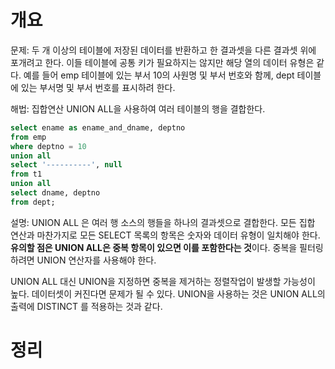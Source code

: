 <!-- Date: 2025-01-19 -->
<!-- Update Date: 2025-01-19 -->
<!-- File ID: 394237d6-2eb0-4fd5-ae03-3ea09c9203cb -->
<!-- Author: Seoyeon Jang -->

# 개요
문제: 두 개 이상의 테이블에 저장된 데이터를 반환하고 한 결과셋을 다른 결과셋 위에 포개려고 한다. 이들 테이블에 공통 키가 필요하지는 않지만 해당 열의 데이터 유형은 같다. 예를 들어 emp 테이블에 있는 부서 10의 사원명 및 부서 번호와 함께, dept 테이블에 있는 부서명 및 부서 번호를 표시하려 한다.

해법: 집합연산 UNION ALL을 사용하여 여러 테이블의 행을 결합한다.

```sql
select ename as ename_and_dname, deptno
from emp
where deptno = 10
union all
select '----------', null
from t1
union all
select dname, deptno
from dept;
```

설명: UNION ALL 은 여러 행 소스의 행들을 하나의 결과셋으로 결합한다. 모든 집합 연산과 마찬가지로 모든 SELECT 목록의 항목은 숫자와 데이터 유형이 일치해야 한다. **유의할 점은 UNION ALL은 중복 항목이 있으면 이를 포함한다는 것**이다. 중복을 필터링하려면 UNION 연산자를 사용해야 한다.

UNION ALL 대신 UNION을 지정하면 중복을 제거하는 정렬작업이 발생할 가능성이 높다. 데이터셋이 커진다면 문제가 될 수 있다. UNION을 사용하는 것은 UNION ALL의 출력에 DISTINCT 를 적용하는 것과 같다.

# 정리


